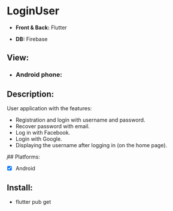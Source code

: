 # LoginUser
- **Front &amp; Back:** Flutter

- **DB:** Firebase

## View:
- ### Android phone:

## Description:
User application with the features:
- Registration and login with username and password.
- Recover password with email.
- Log in with Facebook.
- Login with Google.
- Displaying the username after logging in (on the home page).

ֳ## Platforms:
- [X] Android

## Install:
- flutter pub get






